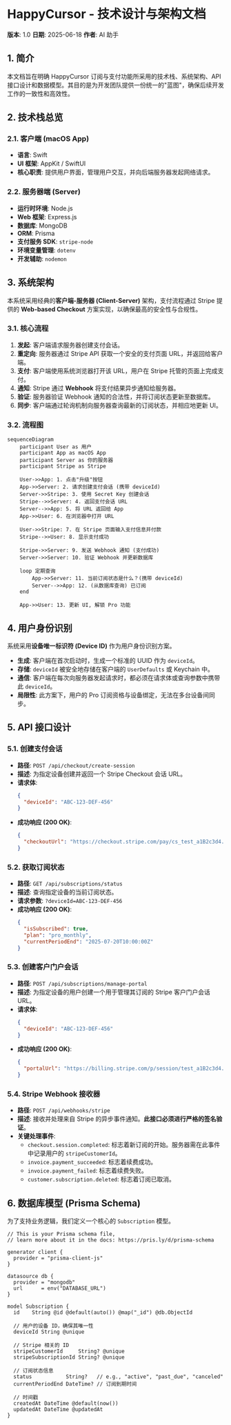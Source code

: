 # HappyCursor - 技术设计与架构文档

**版本**: 1.0
**日期**: 2025-06-18
**作者**: AI 助手

## 1. 简介

本文档旨在明确 HappyCursor 订阅与支付功能所采用的技术栈、系统架构、API 接口设计和数据模型。其目的是为开发团队提供一份统一的"蓝图"，确保后续开发工作的一致性和高效性。

## 2. 技术栈总览

### 2.1. 客户端 (macOS App)
- **语言**: Swift
- **UI 框架**: AppKit / SwiftUI
- **核心职责**: 提供用户界面，管理用户交互，并向后端服务器发起网络请求。

### 2.2. 服务器端 (Server)
- **运行时环境**: Node.js
- **Web 框架**: Express.js
- **数据库**: MongoDB
- **ORM**: Prisma
- **支付服务 SDK**: `stripe-node`
- **环境变量管理**: `dotenv`
- **开发辅助**: `nodemon`

## 3. 系统架构

本系统采用经典的**客户端-服务器 (Client-Server)** 架构，支付流程通过 Stripe 提供的 **Web-based Checkout** 方案实现，以确保最高的安全性与合规性。

### 3.1. 核心流程

1.  **发起**: 客户端请求服务器创建支付会话。
2.  **重定向**: 服务器通过 Stripe API 获取一个安全的支付页面 URL，并返回给客户端。
3.  **支付**: 客户端使用系统浏览器打开该 URL，用户在 Stripe 托管的页面上完成支付。
4.  **通知**: Stripe 通过 **Webhook** 将支付结果异步通知给服务器。
5.  **验证**: 服务器验证 Webhook 通知的合法性，并将订阅状态更新至数据库。
6.  **同步**: 客户端通过轮询机制向服务器查询最新的订阅状态，并相应地更新 UI。

### 3.2. 流程图

```mermaid
sequenceDiagram
    participant User as 用户
    participant App as macOS App
    participant Server as 你的服务器
    participant Stripe as Stripe
    
    User->>App: 1. 点击"升级"按钮
    App->>Server: 2. 请求创建支付会话 (携带 deviceId)
    Server->>Stripe: 3. 使用 Secret Key 创建会话
    Stripe-->>Server: 4. 返回支付会话 URL
    Server-->>App: 5. 将 URL 返回给 App
    App->>User: 6. 在浏览器中打开 URL
    
    User->>Stripe: 7. 在 Stripe 页面输入支付信息并付款
    Stripe-->>User: 8. 显示支付成功
    
    Stripe->>Server: 9. 发送 Webhook 通知 (支付成功)
    Server->>Server: 10. 验证 Webhook 并更新数据库
    
    loop 定期查询
        App->>Server: 11. 当前订阅状态是什么？(携带 deviceId)
        Server-->>App: 12. (从数据库查询) 已订阅
    end
    
    App->>User: 13. 更新 UI, 解锁 Pro 功能
```

## 4. 用户身份识别

系统采用**设备唯一标识符 (Device ID)** 作为用户身份识别方案。

- **生成**: 客户端在首次启动时，生成一个标准的 UUID 作为 `deviceId`。
- **存储**: `deviceId` 被安全地存储在客户端的 `UserDefaults` 或 Keychain 中。
- **通信**: 客户端在每次向服务器发起请求时，都必须在请求体或查询参数中携带此 `deviceId`。
- **局限性**: 此方案下，用户的 Pro 订阅资格与设备绑定，无法在多台设备间同步。

## 5. API 接口设计

### 5.1. 创建支付会话
- **路径**: `POST /api/checkout/create-session`
- **描述**: 为指定设备创建并返回一个 Stripe Checkout 会话 URL。
- **请求体**: 
  ```json
  {
    "deviceId": "ABC-123-DEF-456"
  }
  ```
- **成功响应 (200 OK)**:
  ```json
  {
    "checkoutUrl": "https://checkout.stripe.com/pay/cs_test_a1B2c3d4..."
  }
  ```

### 5.2. 获取订阅状态
- **路径**: `GET /api/subscriptions/status`
- **描述**: 查询指定设备的当前订阅状态。
- **请求参数**: `?deviceId=ABC-123-DEF-456`
- **成功响应 (200 OK)**:
  ```json
  {
    "isSubscribed": true,
    "plan": "pro_monthly",
    "currentPeriodEnd": "2025-07-20T10:00:00Z"
  }
  ```

### 5.3. 创建客户门户会话
- **路径**: `POST /api/subscriptions/manage-portal`
- **描述**: 为指定设备的用户创建一个用于管理其订阅的 Stripe 客户门户会话 URL。
- **请求体**: 
  ```json
  {
    "deviceId": "ABC-123-DEF-456"
  }
  ```
- **成功响应 (200 OK)**:
  ```json
  {
    "portalUrl": "https://billing.stripe.com/p/session/test_a1B2c3d4..."
  }
  ```

### 5.4. Stripe Webhook 接收器
- **路径**: `POST /api/webhooks/stripe`
- **描述**: 接收并处理来自 Stripe 的异步事件通知。**此接口必须进行严格的签名验证**。
- **关键处理事件**:
    - `checkout.session.completed`: 标志着新订阅的开始。服务器需在此事件中记录用户的 `stripeCustomerId`。
    - `invoice.payment_succeeded`: 标志着续费成功。
    - `invoice.payment_failed`: 标志着续费失败。
    - `customer.subscription.deleted`: 标志着订阅已取消。

## 6. 数据库模型 (Prisma Schema)

为了支持业务逻辑，我们定义一个核心的 `Subscription` 模型。

```prisma
// This is your Prisma schema file,
// learn more about it in the docs: https://pris.ly/d/prisma-schema

generator client {
  provider = "prisma-client-js"
}

datasource db {
  provider = "mongodb"
  url      = env("DATABASE_URL")
}

model Subscription {
  id    String @id @default(auto()) @map("_id") @db.ObjectId
  
  // 用户的设备 ID，确保其唯一性
  deviceId String @unique

  // Stripe 相关的 ID
  stripeCustomerId     String? @unique
  stripeSubscriptionId String? @unique

  // 订阅状态信息
  status           String?   // e.g., "active", "past_due", "canceled"
  currentPeriodEnd DateTime? // 订阅到期时间

  // 时间戳
  createdAt DateTime @default(now())
  updatedAt DateTime @updatedAt
}
``` 